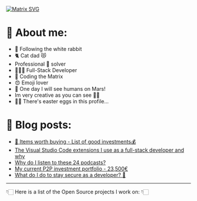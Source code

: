 <!--
Hi! This is an easter egg.
Congratulations you found the first one!
-->

[![Matrix SVG](https://raw.githubusercontent.com/rodrigograca31/rodrigograca31/master/matrix.svg)](https://www.youtube.com/watch?v=SDkAGkd4NLc)

<!-- # 👀 Hi stranger! 👋🏻 -->

# 🤔 About me:

- 🐇 Following the white rabbit
- 🐈 Cat dad 😻
- Professional 🐛 solver
- 👨🏻‍💻 Full-Stack Developer
- 💊 Coding the Matrix
- 😍 Emoji lover
- 🚀 One day I will see humans on Mars!
- Im very creative as you can see 🎨👀
- 🐇🥚 There's easter eggs in this profile...

<!-- Watch this: https://www.youtube.com/watch?v=eC7xzavzEKY -->

# 📝 Blog posts:

<!-- BLOG-POST-LIST:START -->
- [🤑 Items worth buying - List of good investments💰](https://blog.rodrigograca.com/items-worth-buying-list-of-good-investments/)
- [The Visual Studio Code extensions I use as a full-stack developer and why](https://blog.rodrigograca.com/the-visual-studio-code-extensions-i-use-full-stack-developer-why/)
- [Why do I listen to these 24 podcasts?](https://blog.rodrigograca.com/why-do-i-listen-to-these-podcasts/)
- [My current P2P investment portfolio - 23,500€](https://blog.rodrigograca.com/my-p2p-portfolio/)
- [What do I do to stay secure as a developer? 🤔](https://blog.rodrigograca.com/how-to-stay-secure-as-a-developer/)
<!-- BLOG-POST-LIST:END -->

---

👇🏻 Here is a list of the Open Source projects I work on: 👇🏻
